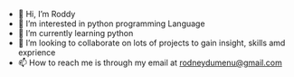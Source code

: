 - 👋 Hi, I’m Roddy
- 👀 I’m interested in python programming Language
- 🌱 I’m currently learning python 
- 💞️ I’m looking to collaborate on lots of projects to gain insight, skills amd exprience
- 📫 How to reach me is through my email at rodneydumenu@gmail.com

<!---
playboi-roddy/playboi-roddy is a ✨ special ✨ repository because its `README.md` (this file) appears on your GitHub profile.
You can click the Preview link to take a look at your changes.
--->
